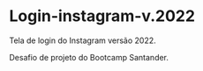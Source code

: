 # Login-instagram-v.2022
Tela de login do Instagram versão 2022.

Desafio de projeto do Bootcamp Santander.
